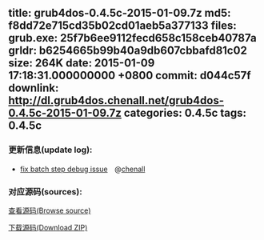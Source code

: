 title: grub4dos-0.4.5c-2015-01-09.7z
md5: f8dd72e715cd35b02cd01aeb5a377133
files:
  grub.exe: 25f7b6ee9112fecd658c158ceb40787a
  grldr: b6254665b99b40a9db607cbbafd81c02
size: 264K
date: 2015-01-09 17:18:31.000000000 +0800
commit: d044c57f
downlink: http://dl.grub4dos.chenall.net/grub4dos-0.4.5c-2015-01-09.7z
categories: 0.4.5c
tags: 0.4.5c
---


### 更新信息(update log):
  * [fix batch step debug issue](https://github.com/chenall/grub4dos/commit/d044c57f1e41b198633e0041ba48bcafcfa98698)　@[chenall](https://github.com/chenall)

### 对应源码(sources):
  [查看源码(Browse source)](https://github.com/chenall/grub4dos/tree/d044c57f1e41b198633e0041ba48bcafcfa98698)

  [下载源码(Download ZIP)](https://github.com/chenall/grub4dos/archive/d044c57f1e41b198633e0041ba48bcafcfa98698.zip)
